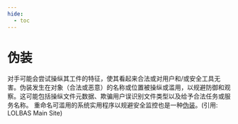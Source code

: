 ```yaml
---
hide:
  - toc
---
```


# 伪装

对手可能会尝试操纵其工件的特征，使其看起来合法或对用户和/或安全工具无害。伪装发生在对象（合法或恶意）的名称或位置被操纵或滥用，以规避防御和观察。这可能包括操纵文件元数据、欺骗用户误识别文件类型以及给予合法任务或服务名称。  重命名可滥用的系统实用程序以规避安全监控也是一种[伪装](https://attack.mitre.org/techniques/T1036)。(引用: LOLBAS Main Site)

